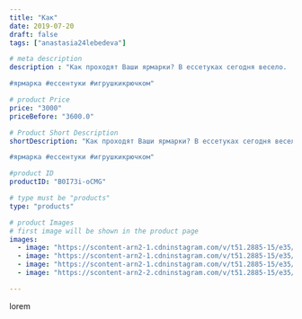 ```yaml
---
title: "Как"
date: 2019-07-20
draft: false
tags: ["anastasia24lebedeva"]

# meta description
description : "Как проходят Ваши ярмарки? В ессетуках сегодня весело.

#ярмарка #ессентуки #игрушкикрючком"

# product Price
price: "3000"
priceBefore: "3600.0"

# Product Short Description
shortDescription: "Как проходят Ваши ярмарки? В ессетуках сегодня весело.

#ярмарка #ессентуки #игрушкикрючком"

#product ID
productID: "B0I73i-oCMG"

# type must be "products"
type: "products"

# product Images
# first image will be shown in the product page
images:
  - image: "https://scontent-arn2-1.cdninstagram.com/v/t51.2885-15/e35/66644169_1184312771692974_34888104587722971_n.jpg?_nc_ht=scontent-arn2-1.cdninstagram.com&_nc_cat=106&_nc_ohc=im1zC0ftLLMAX__lkmg&se=7&tp=1&oh=5c9ce6044ce4a2daaae3a1e6bfbb68a2&oe=605DEF5B&ig_cache_key=MjA5MjE4NTMyMjI2OTAxNzMxMg%3D%3D.2"
  - image: "https://scontent-arn2-1.cdninstagram.com/v/t51.2885-15/e35/66131273_148621666215961_7727423408815250843_n.jpg?_nc_ht=scontent-arn2-1.cdninstagram.com&_nc_cat=101&_nc_ohc=e1BVPTHzmuEAX9yoloX&se=7&tp=1&oh=97a3199412032c5f8b8c1987f8071938&oe=60618831&ig_cache_key=MjA5MjE4NTMyMjI3NzMwODgwMQ%3D%3D.2"
  - image: "https://scontent-arn2-1.cdninstagram.com/v/t51.2885-15/e35/67066289_487977455301467_7244834776135070674_n.jpg?_nc_ht=scontent-arn2-1.cdninstagram.com&_nc_cat=111&_nc_ohc=yWxiJB3iOX0AX-aSOzD&se=7&tp=1&oh=a577e0b669069e7f4fd90cadb405a882&oe=6060E5A8&ig_cache_key=MjA5MjE4NTMyMjI1MjE1NDY4OA%3D%3D.2"
  - image: "https://scontent-arn2-2.cdninstagram.com/v/t51.2885-15/e35/67445314_564486504082037_6191561149153778127_n.jpg?_nc_ht=scontent-arn2-2.cdninstagram.com&_nc_cat=105&_nc_ohc=ZleWCsY4Vc8AX8E2TG3&se=7&tp=1&oh=6246d2e0800d50a19cbd85261021e99b&oe=605EF08D&ig_cache_key=MjA5MjE4NTMyMjI4NTg4MDYzMw%3D%3D.2"

---
```

lorem
